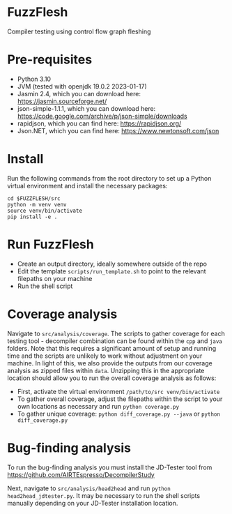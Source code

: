 # FuzzFlesh
Compiler testing using control flow graph fleshing

# Pre-requisites 
- Python 3.10
- JVM (tested with openjdk 19.0.2 2023-01-17)
- Jasmin 2.4, which you can download here: https://jasmin.sourceforge.net/
- json-simple-1.1.1, which you can download here: https://code.google.com/archive/p/json-simple/downloads
- rapidjson, which you can find here: https://rapidjson.org/
- Json.NET, which you can find here: https://www.newtonsoft.com/json

# Install
Run the following commands from the root directory to set up a Python virtual environment and install the necessary packages:
```
cd $FUZZFLESH/src
python -m venv venv
source venv/bin/activate
pip install -e .
```

# Run FuzzFlesh
- Create an output directory, ideally somewhere outside of the repo
- Edit the template `scripts/run_template.sh` to point to the relevant filepaths on your machine
- Run the shell script 

# Coverage analysis
Navigate to `src/analysis/coverage`. The scripts to gather coverage for each testing tool - decompiler combination can be found within the `cpp` and `java` folders. Note that this requires a significant amount of setup and running time and the scripts are unlikely to work without adjustment on your machine. In light of this, we also provide the outputs from our coverage analysis as zipped files within `data`. Unzipping this in the appropriate location should allow you to run the overall coverage analysis as follows:
- First, activate the virtual environment `/path/to/src venv/bin/activate`
- To gather overall coverage, adjust the filepaths within the script to your own locations as necessary and run `python coverage.py` 
- To gather unique coverage: `python diff_coverage.py --java` or `python diff_coverage.py`

# Bug-finding analysis
To run the bug-finding analysis you must install the JD-Tester tool from https://github.com/AIRTEspresso/DecompilerStudy 

Next, navigate to `src/analysis/head2head` and run `python head2head_jdtester.py`. It may be necessary to run the shell scripts manually depending on your JD-Tester installation location.
